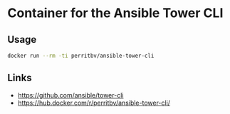 # Container for the Ansible Tower CLI

## Usage

```bash
docker run --rm -ti perritbv/ansible-tower-cli
```

## Links
* https://github.com/ansible/tower-cli
* https://hub.docker.com/r/perritbv/ansible-tower-cli/

